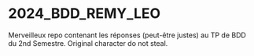# 2024_BDD_REMY_LEO
Merveilleux repo contenant les réponses (peut-être justes) au TP de BDD du 2nd Semestre. Original character do not steal.
